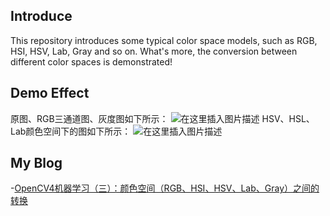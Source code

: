 ## Introduce
This repository introduces some typical color space models, such as RGB, HSI, HSV, Lab, Gray and so on. What's more, the conversion between different color spaces is demonstrated!

## Demo Effect

原图、RGB三通道图、灰度图如下所示：
![在这里插入图片描述](https://img-blog.csdnimg.cn/20210720155533203.png?x-oss-process=image/watermark,type_ZmFuZ3poZW5naGVpdGk,shadow_10,text_aHR0cHM6Ly9ibG9nLmNzZG4ubmV0L3dqaW5qaWU=,size_16,color_FFFFFF,t_70)
HSV、HSL、Lab颜色空间下的图如下所示：
![在这里插入图片描述](https://img-blog.csdnimg.cn/20210720155744196.png?x-oss-process=image/watermark,type_ZmFuZ3poZW5naGVpdGk,shadow_10,text_aHR0cHM6Ly9ibG9nLmNzZG4ubmV0L3dqaW5qaWU=,size_16,color_FFFFFF,t_70)

## My Blog
-[OpenCV4机器学习（三）：颜色空间（RGB、HSI、HSV、Lab、Gray）之间的转换](https://ai-wx.blog.csdn.net/article/details/118933508)

